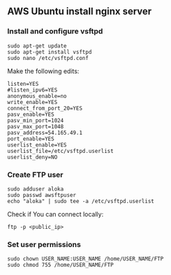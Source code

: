 ## AWS Ubuntu install nginx server


### Install and configure vsftpd
```
sudo apt-get update
sudo apt-get install vsftpd
sudo nano /etc/vsftpd.conf
```
Make the following edits:
```
listen=YES
#listen_ipv6=YES
anonymous_enable=no
write_enable=YES
connect_from_port_20=YES
pasv_enable=YES
pasv_min_port=1024
pasv_max_port=1048
pasv_address=54.165.49.1
port_enable=YES
userlist_enable=YES
userlist_file=/etc/vsftpd.userlist
userlist_deny=NO
```
### Create FTP user
```
sudo adduser aloka
sudo passwd awsftpuser
echo "aloka" | sudo tee -a /etc/vsftpd.userlist
```
Check if You can connect locally:
```
ftp -p <public_ip>
```
### Set user permissions
```
sudo chown USER_NAME:USER_NAME /home/USER_NAME/FTP
sudo chmod 755 /home/USER_NAME/FTP
```
